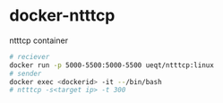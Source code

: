 # docker-ntttcp
ntttcp container

```bash
# reciever
docker run -p 5000-5500:5000-5500 ueqt/ntttcp:linux
# sender
docker exec <dockerid> -it --/bin/bash
# ntttcp -s<target ip> -t 300
```
